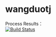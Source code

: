 # wangduotj
Process Results：  
[![Build Status](https://www.travis-ci.org/wangduotj/wangduotj.svg?branch=master)](https://www.travis-ci.org/wangduotj/wangduotj)
